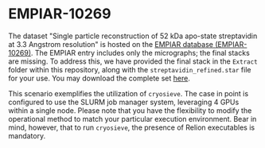 # EMPIAR-10269

The dataset "Single particle reconstruction of 52 kDa apo-state streptavidin at 3.3 Angstrom resolution" is hosted on the [EMPIAR database (EMPIAR-10269)](https://www.ebi.ac.uk/empiar/EMPIAR-10269/). The EMPIAR entry includes only the micrographs; the final stacks are missing. To address this, we have provided the final stack in the `Extract` folder within this repository, along with the `streptavidin_refined.star` file for your use. You may download the complete set [here](https://www.ebi.ac.uk/empiar/EMPIAR-10269/).

This scenario exemplifies the utilization of `cryosieve`. The case in point is configured to use the SLURM job manager system, leveraging 4 GPUs within a single node. Please note that you have the flexibility to modify the operational method to match your particular execution environment. Bear in mind, however, that to run `cryosieve`, the presence of Relion executables is mandatory.

